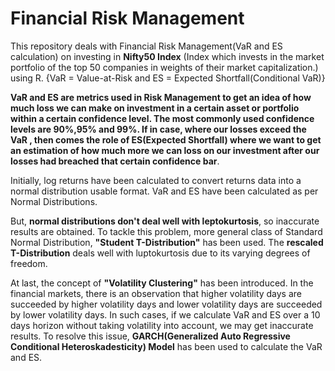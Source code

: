 # Financial Risk Management
This repository deals with Financial Risk Management(VaR and ES calculation) on investing in **Nifty50 Index** (Index which invests in the market portfolio of the top 50 companies in weights of their market capitalization.) using R. {VaR = Value-at-Risk and ES = Expected Shortfall(Conditional VaR)}

**VaR and ES are metrics used in Risk Management to get an idea of how much loss we can make on investment in a certain asset or portfolio within a certain confidence level. The most commonly used confidence levels are 90%,95% and 99%. If in case, where our losses exceed the VaR , then comes the role of ES(Expected Shortfall) where we want to get an estimation of how much more we can loss on our investment after our losses had breached that certain confidence bar**.

Initially, log returns have been calculated to convert returns data into a normal distribution usable format. VaR and ES have been calculated as per Normal Distributions. 

But, **normal distributions don't deal well with leptokurtosis**, so inaccurate results are obtained. To tackle this problem, more general class of Standard Normal Distribution, **"Student T-Distribution"** has been used. The **rescaled T-Distribution** deals well with luptokurtosis due to its varying degrees of freedom. 

At last, the concept of **"Volatility Clustering"** has been introduced. In the financial markets, there is an observation that higher volatility days are succeeded by higher volatility days and lower volatility days are succeeded by lower volatility days. In such cases, if we calculate VaR and ES over a 10 days horizon without taking volatility into account, we may get inaccurate results. To resolve this issue, **GARCH(Generalized Auto Regressive Conditional Heteroskadesticity) Model** has been used to calculate the VaR and ES.
